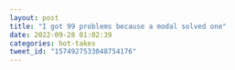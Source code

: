 ```yaml
---
layout: post
title: "I got 99 problems because a modal solved one"
date: 2022-09-28 01:02:39
categories: hot-takes
tweet_id: "1574927533048754176"
---
```



<!-- Original tweet: https://twitter.com/i/status/1574927533048754176 -->